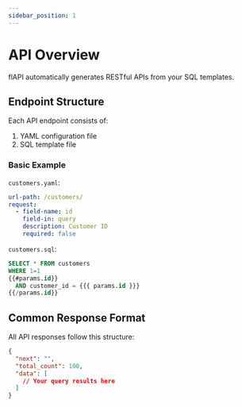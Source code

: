 ```yaml
---
sidebar_position: 1
---
```


# API Overview

flAPI automatically generates RESTful APIs from your SQL templates.

## Endpoint Structure

Each API endpoint consists of:
1. YAML configuration file
2. SQL template file

### Basic Example

`customers.yaml`:
```yaml
url-path: /customers/
request:
  - field-name: id
    field-in: query
    description: Customer ID
    required: false
```

`customers.sql`:
```sql
SELECT * FROM customers
WHERE 1=1
{{#params.id}}
  AND customer_id = {{{ params.id }}}
{{/params.id}}
```

## Common Response Format

All API responses follow this structure:
```json
{
  "next": "",
  "total_count": 100,
  "data": [
    // Your query results here
  ]
} 
